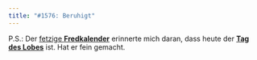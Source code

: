 ```yaml
---
title: "#1576: Beruhigt"
---
```


P.S.:
Der <a href="http://www.fonflatter.de/kalender">fetzige <strong>Fredkalender</strong></a> erinnerte mich daran, dass heute der <a href="http://www.fonflatter.de/kalender"><strong>Tag des Lobes</strong></a> ist. Hat er fein gemacht.

